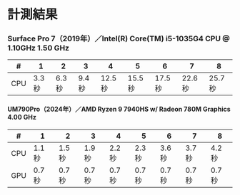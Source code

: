 # 計測結果

### Surface Pro 7（2019年）／Intel(R) Core(TM) i5-1035G4 CPU @ 1.10GHz   1.50 GHz

| #    | 1     | 2     | 3     | 4      | 5      | 6      | 7      | 8      |
| ---- | ----- | ----- | ----- | ------ | ------ | ------ | ------ | ------ |
| CPU  | 3.3秒 | 6.3秒 | 9.4秒 | 12.5秒 | 15.5秒 | 17.5秒 | 22.6秒 | 25.7秒 |

#### UM790Pro（2024年）／AMD Ryzen 9 7940HS w/ Radeon 780M Graphics 4.00 GHz

| #    | 1     | 2     | 3     | 4     | 5     | 6     | 7     | 8     |
| ---- | ----- | ----- | ----- | ----- | ----- | ----- | ----- | ----- |
| CPU  | 1.1秒 | 1.5秒 | 1.9秒 | 2.2秒 | 2.3秒 | 3.6秒 | 3.7秒 | 4.2秒 |
| GPU  | 0.7秒 | 0.7秒 | 0.7秒 | 0.7秒 | 0.7秒 | 0.7秒 | 0.7秒 | 0.7秒 |